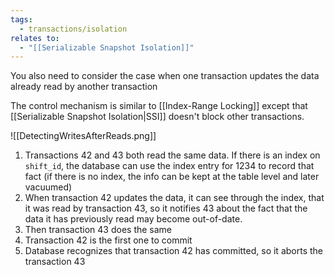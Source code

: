 ```yaml
---
tags:
  - transactions/isolation
relates to:
  - "[[Serializable Snapshot Isolation]]"
---
```

You also need to consider the case when one transaction updates the data already read by another transaction

The control mechanism is similar to [[Index-Range Locking]] except that [[Serializable Snapshot Isolation|SSI]] doesn't block other transactions.

![[DetectingWritesAfterReads.png]]

1) Transactions 42 and 43 both read the same data. If there is an index on `shift_id`, the database can use the index entry for 1234 to record that fact (if there is no index, the info can be kept at the table level and later vacuumed)
2) When transaction 42 updates the data, it can see through the index, that it was read by transaction 43, so it notifies 43 about the fact that the data it has previously read may become out-of-date.
3) Then transaction 43 does the same
4) Transaction 42 is the first one to commit
5) Database recognizes that transaction 42 has committed, so it aborts the transaction 43
